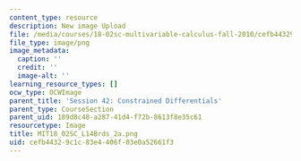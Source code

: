 ```yaml
---
content_type: resource
description: New image Upload
file: /media/courses/18-02sc-multivariable-calculus-fall-2010/cefb44329c1c83e4406f03e0a52661f3_MIT18_02SC_L14Brds_2a.png
file_type: image/png
image_metadata:
  caption: ''
  credit: ''
  image-alt: ''
learning_resource_types: []
ocw_type: OCWImage
parent_title: 'Session 42: Constrained Differentials'
parent_type: CourseSection
parent_uid: 189d8c48-a287-41d4-f72b-8613f8e35c61
resourcetype: Image
title: MIT18_02SC_L14Brds_2a.png
uid: cefb4432-9c1c-83e4-406f-03e0a52661f3
---
```

